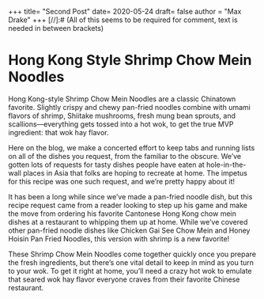 +++
title= "Second Post"
date= 2020-05-24
draft= false
author = "Max Drake" 
+++
[//]:# (All of this seems to be required for comment, text is needed in between brackets)
 # Hong Kong Style Shrimp Chow Mein Noodles


Hong Kong-style Shrimp Chow Mein Noodles are a classic Chinatown favorite. Slightly crispy and chewy pan-fried noodles combine with umami flavors of shrimp, Shiitake mushrooms, fresh mung bean sprouts, and scallions––everything gets tossed into a hot wok, to get the true MVP ingredient: that wok hay flavor.

Here on the blog, we make a concerted effort to keep tabs and running lists on all of the dishes you request, from the familiar to the obscure. We’ve gotten lots of requests for tasty dishes people have eaten at hole-in-the-wall places in Asia that folks are hoping to recreate at home. The impetus for this recipe was one such request, and we’re pretty happy about it!

It has been a long while since we’ve made a pan-fried noodle dish, but this recipe request came from a reader looking to step up his game and make the move from ordering his favorite Cantonese Hong Kong chow mein dishes at a restaurant to whipping them up at home. While we’ve covered other pan-fried noodle dishes like Chicken Gai See Chow Mein and Honey Hoisin Pan Fried Noodles, this version with shrimp is a new favorite!

These Shrimp Chow Mein Noodles come together quickly once you prepare the fresh ingredients, but there’s one vital detail to keep in mind as you turn to your wok. To get it right at home, you’ll need a crazy hot wok to emulate that seared wok hay flavor everyone craves from their favorite Chinese restaurant.
